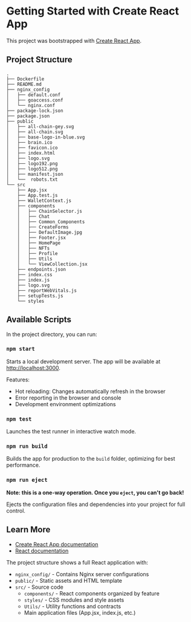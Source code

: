 # Getting Started with Create React App

This project was bootstrapped with [Create React App](https://github.com/facebook/create-react-app).

## Project Structure
```
.
├── Dockerfile
├── README.md
├── nginx_config
│   ├── default.conf
│   ├── goaccess.conf
│   └── nginx.conf
├── package-lock.json
├── package.json
├── public
│   ├── all-chain-gey.svg
│   ├── all-chain.svg
│   ├── base-logo-in-blue.svg
│   ├── brain.ico
│   ├── favicon.ico
│   ├── index.html
│   ├── logo.svg
│   ├── logo192.png
│   ├── logo512.png
│   ├── manifest.json
│   └──  robots.txt
└── src
    ├── App.jsx
    ├── App.test.js
    ├── WalletContext.js
    ├── components
    │   ├── ChainSelector.js
    │   ├── Chat
    │   ├── Common_Components
    │   ├── CreateForms
    │   ├── DefaultImage.jpg
    │   ├── Footer.jsx
    │   ├── HomePage
    │   ├── NFTs
    │   ├── Profile
    │   ├── Utils
    │   └── ViewCollection.jsx
    ├── endpoints.json
    ├── index.css
    ├── index.js
    ├── logo.svg
    ├── reportWebVitals.js
    ├── setupTests.js
    └── styles
```

## Available Scripts

In the project directory, you can run:

### `npm start`

Starts a local development server. The app will be available at [http://localhost:3000](http://localhost:3000).

Features:
- Hot reloading: Changes automatically refresh in the browser
- Error reporting in the browser and console
- Development environment optimizations

### `npm test`

Launches the test runner in interactive watch mode.

### `npm run build`

Builds the app for production to the `build` folder, optimizing for best performance.

### `npm run eject`

**Note: this is a one-way operation. Once you `eject`, you can't go back!**

Ejects the configuration files and dependencies into your project for full control.

## Learn More

- [Create React App documentation](https://facebook.github.io/create-react-app/docs/getting-started)
- [React documentation](https://reactjs.org/)

The project structure shows a full React application with:
- `nginx_config/` - Contains Nginx server configurations
- `public/` - Static assets and HTML template
- `src/` - Source code
  - `components/` - React components organized by feature
  - `styles/` - CSS modules and style assets
  - `Utils/` - Utility functions and contracts
  - Main application files (App.jsx, index.js, etc.)
